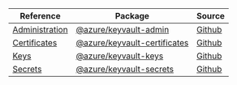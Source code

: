| Reference | Package | Source |
|---|---|---|
|[Administration](keyvault-admin-readme.md)|[@azure/keyvault-admin](https://www.npmjs.com/package/@azure/keyvault-admin)|[Github](https://github.com/Azure/azure-sdk-for-js/blob/main/sdk/keyvault/keyvault-admin)|
|[Certificates](keyvault-certificates-readme.md)|[@azure/keyvault-certificates](https://www.npmjs.com/package/@azure/keyvault-certificates)|[Github](https://github.com/Azure/azure-sdk-for-js/blob/main/sdk/keyvault/keyvault-certificates)|
|[Keys](keyvault-keys-readme.md)|[@azure/keyvault-keys](https://www.npmjs.com/package/@azure/keyvault-keys)|[Github](https://github.com/Azure/azure-sdk-for-js/blob/main/sdk/keyvault/keyvault-keys)|
|[Secrets](keyvault-secrets-readme.md)|[@azure/keyvault-secrets](https://www.npmjs.com/package/@azure/keyvault-secrets)|[Github](https://github.com/Azure/azure-sdk-for-js/blob/main/sdk/keyvault/keyvault-secrets)|
